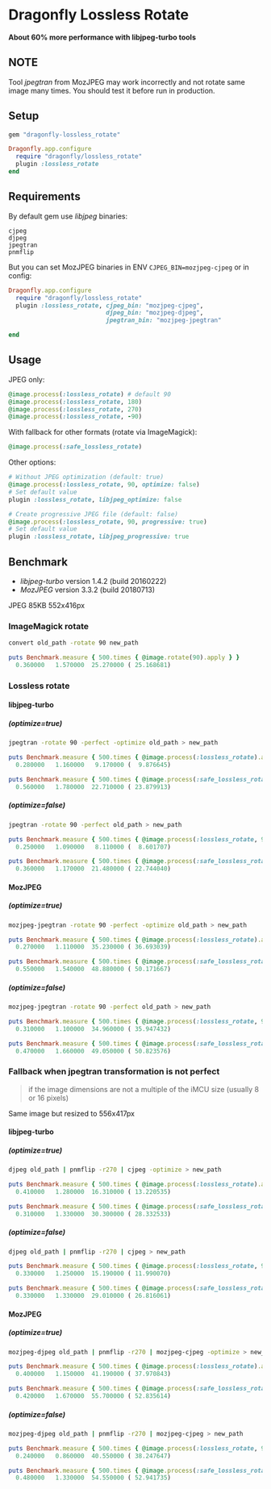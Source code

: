# Dragonfly Lossless Rotate

**About 60% more performance with libjpeg-turbo tools**

## NOTE

Tool _jpegtran_ from MozJPEG may work incorrectly and not rotate same image many times.
You should test it before run in production.

## Setup

```ruby
gem "dragonfly-lossless_rotate"
```

```ruby
Dragonfly.app.configure
  require "dragonfly/lossless_rotate"
  plugin :lossless_rotate
end
```

## Requirements

By default gem use _libjpeg_ binaries:
```shell
cjpeg
djpeg
jpegtran
pnmflip
```

But you can set MozJPEG binaries in ENV `CJPEG_BIN=mozjpeg-cjpeg` or in config:
```ruby
Dragonfly.app.configure
  require "dragonfly/lossless_rotate"
  plugin :lossless_rotate, cjpeg_bin: "mozjpeg-cjpeg",
                           djpeg_bin: "mozjpeg-djpeg",
                           jpegtran_bin: "mozjpeg-jpegtran"

end
```

## Usage

JPEG only:
```ruby
@image.process(:lossless_rotate) # default 90
@image.process(:lossless_rotate, 180)
@image.process(:lossless_rotate, 270)
@image.process(:lossless_rotate, -90)
```

With fallback for other formats (rotate via ImageMagick):
```ruby
@image.process(:safe_lossless_rotate)
```

Other options:
```ruby
# Without JPEG optimization (default: true)
@image.process(:lossless_rotate, 90, optimize: false)
# Set default value
plugin :lossless_rotate, libjpeg_optimize: false

# Create progressive JPEG file (default: false)
@image.process(:lossless_rotate, 90, progressive: true)
# Set default value
plugin :lossless_rotate, libjpeg_progressive: true
```

## Benchmark

- _libjpeg-turbo_ version 1.4.2 (build 20160222)
- _MozJPEG_ version 3.3.2 (build 20180713)

JPEG 85KB 552x416px

### ImageMagick rotate
```bash
convert old_path -rotate 90 new_path
```
```ruby
puts Benchmark.measure { 500.times { @image.rotate(90).apply } }
  0.360000   1.570000  25.270000 ( 25.168681)
```

### Lossless rotate

#### libjpeg-turbo

##### (optimize=true)
```bash
jpegtran -rotate 90 -perfect -optimize old_path > new_path
```

```ruby
puts Benchmark.measure { 500.times { @image.process(:lossless_rotate).apply } }
  0.280000   1.160000   9.170000 (  9.876645)

puts Benchmark.measure { 500.times { @image.process(:safe_lossless_rotate).apply } }
  0.560000   1.780000  22.710000 ( 23.879913)
```

##### (optimize=false)
```bash
jpegtran -rotate 90 -perfect old_path > new_path
```

```ruby
puts Benchmark.measure { 500.times { @image.process(:lossless_rotate, 90, optimize: false).apply } }
  0.250000   1.090000   8.110000 (  8.601707)

puts Benchmark.measure { 500.times { @image.process(:safe_lossless_rotate, 90, optimize: false).apply } }
  0.360000   1.170000  21.480000 ( 22.744040)
```

#### MozJPEG

##### (optimize=true)
```bash
mozjpeg-jpegtran -rotate 90 -perfect -optimize old_path > new_path
```

```ruby
puts Benchmark.measure { 500.times { @image.process(:lossless_rotate).apply } }
  0.270000   1.110000  35.230000 ( 36.693039)

puts Benchmark.measure { 500.times { @image.process(:safe_lossless_rotate).apply } }
  0.550000   1.540000  48.880000 ( 50.171667)
```

##### (optimize=false)
```bash
mozjpeg-jpegtran -rotate 90 -perfect old_path > new_path
```

```ruby
puts Benchmark.measure { 500.times { @image.process(:lossless_rotate, 90, optimize: false).apply } }
  0.310000   1.100000  34.960000 ( 35.947432)

puts Benchmark.measure { 500.times { @image.process(:safe_lossless_rotate, 90, optimize: false).apply } }
  0.470000   1.660000  49.050000 ( 50.823576)
```

### Fallback when jpegtran transformation is not perfect

> if the image dimensions are not a multiple of the iMCU size (usually 8 or 16 pixels)

Same image but resized to 556x417px

#### libjpeg-turbo

##### (optimize=true)
```bash
djpeg old_path | pnmflip -r270 | cjpeg -optimize > new_path
```
```ruby
puts Benchmark.measure { 500.times { @image.process(:lossless_rotate).apply } }
  0.410000   1.280000  16.310000 ( 13.220535)

puts Benchmark.measure { 500.times { @image.process(:safe_lossless_rotate).apply } }
  0.310000   1.330000  30.300000 ( 28.332533)
```

##### (optimize=false)
```bash
djpeg old_path | pnmflip -r270 | cjpeg > new_path
```
```ruby
puts Benchmark.measure { 500.times { @image.process(:lossless_rotate, 90, optimize: false).apply } }
  0.330000   1.250000  15.190000 ( 11.990070)

puts Benchmark.measure { 500.times { @image.process(:safe_lossless_rotate, 90, optimize: false).apply } }
  0.330000   1.330000  29.010000 ( 26.816061)
```

#### MozJPEG

##### (optimize=true)
```bash
mozjpeg-djpeg old_path | pnmflip -r270 | mozjpeg-cjpeg -optimize > new_path
```
```ruby
puts Benchmark.measure { 500.times { @image.process(:lossless_rotate).apply } }
  0.400000   1.150000  41.190000 ( 37.970843)

puts Benchmark.measure { 500.times { @image.process(:safe_lossless_rotate).apply } }
  0.420000   1.670000  55.700000 ( 52.835614)
```

##### (optimize=false)
```bash
mozjpeg-djpeg old_path | pnmflip -r270 | mozjpeg-cjpeg > new_path
```
```ruby
puts Benchmark.measure { 500.times { @image.process(:lossless_rotate, 90, optimize: false).apply } }
  0.240000   0.860000  40.550000 ( 38.247647)

puts Benchmark.measure { 500.times { @image.process(:safe_lossless_rotate, 90, optimize: false).apply } }
  0.480000   1.330000  54.550000 ( 52.941735)
```

